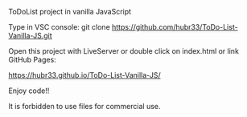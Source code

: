 ToDoList project in vanilla JavaScript

Type in VSC console: git clone https://github.com/hubr33/ToDo-List-Vanilla-JS.git

Open this project with LiveServer or double click on index.html or link GitHub Pages:

https://hubr33.github.io/ToDo-List-Vanilla-JS/

Enjoy code!!

It is forbidden to use files for commercial use.
